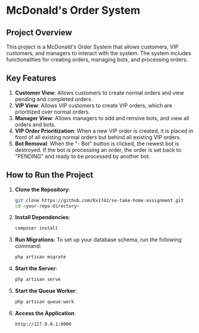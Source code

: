 # McDonald's Order System

## Project Overview

This project is a McDonald's Order System that allows customers, VIP customers, and managers to interact with the system. The system includes functionalities for creating orders, managing bots, and processing orders.

## Key Features

1. **Customer View**: Allows customers to create normal orders and view pending and completed orders.
2. **VIP View**: Allows VIP customers to create VIP orders, which are prioritized over normal orders.
3. **Manager View**: Allows managers to add and remove bots, and view all orders and bots.
4. **VIP Order Prioritization**: When a new VIP order is created, it is placed in front of all existing normal orders but behind all existing VIP orders.
5. **Bot Removal**: When the "- Bot" button is clicked, the newest bot is destroyed. If the bot is processing an order, the order is set back to "PENDING" and ready to be processed by another bot.



## How to Run the Project

1. **Clone the Repository**:
   ```sh
   git clone https://github.com/Kx1742/se-take-home-assignment.git
   cd <your-repo-directory>

2. **Install Dependencies**:
   ```sh
   composer install

3. **Run Migrations**:
   To set up your database schema, run the following command:
   ```sh
   php artisan migrate

4. **Start the Server**:
   ```sh
   php artisan serve

5. **Start the Queue Worker**:
   ```sh
   php artisan queue:work

6. **Access the Application**:
   ```sh
   http://127.0.0.1:8000
